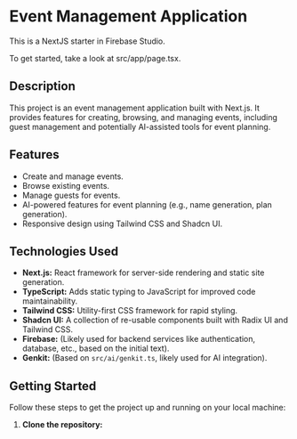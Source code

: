 # Event Management Application

This is a NextJS starter in Firebase Studio.

To get started, take a look at src/app/page.tsx.

## Description

This project is an event management application built with Next.js. It provides features for creating, browsing, and managing events, including guest management and potentially AI-assisted tools for event planning.

## Features

*   Create and manage events.
*   Browse existing events.
   * Manage guests for events.
*   AI-powered features for event planning (e.g., name generation, plan generation).
*   Responsive design using Tailwind CSS and Shadcn UI.

## Technologies Used

*   **Next.js:** React framework for server-side rendering and static site generation.
*   **TypeScript:** Adds static typing to JavaScript for improved code maintainability.
*   **Tailwind CSS:** Utility-first CSS framework for rapid styling.
*   **Shadcn UI:** A collection of re-usable components built with Radix UI and Tailwind CSS.
*   **Firebase:** (Likely used for backend services like authentication, database, etc., based on the initial text).
*   **Genkit:** (Based on `src/ai/genkit.ts`, likely used for AI integration).

## Getting Started

Follow these steps to get the project up and running on your local machine:

1.  **Clone the repository:**

